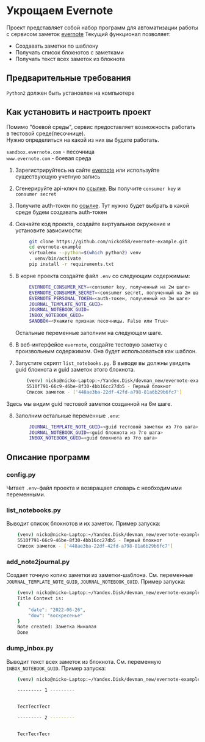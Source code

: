 # Укрощаем Evernote

Проект представляет собой набор программ для автоматизации работы с сервисом заметок [evernote](https://evernote.com/intl/ru)
Текущий функционал позволяет:
 - Создавать заметки по шаблону
 - Получать список блокнотов с заметками
 - Получать текст всех заметок из блокнота

## Предварительные требования

`Python2` должен быть установлен на компьютере 

## Как установить и настроить проект

Помимо "боевой среды", сервис предоставляет возможность работать в тестовой среде(песочнице).  
Нужно определиться на какой из них вы будете работать.

`sandbox.evernote.com` - песочница  
`www.evernote.com` - боевая среда

1) Зарегистрируйтесь на сайте [evernote](https://evernote.com/intl/ru) или используйте существующую учетную запись
2) Сгенерируйте api-ключ по [ссылке](https://dev.evernote.com/#apikey). Вы получите `consumer key` и `consumer secret` 
3) Получите auth-токен по [ссылке](https://dev.evernote.com/get-token/). Тут нужно будет выбрать в какой среде будем создавать auth-токен

4) Скачайте код проекта, создайте виртуальное окружение и установите зависимости:
   
   ```bash
        git clone https://github.com/nicko858/evernote-example.git
        cd evernote-example
        virtualenv --python=$(which python2) venv
        . venv/bin/activate
        pip install -r requirements.txt
   ```
5) В корне проекта создайте файл `.env` со следующим содержимым:  
   
   ```bash
        EVERNOTE_CONSUMER_KEY=<consumer key, полученный на 2м шаге>
        EVERNOTE_CONSUMER_SECRET=<consumer secret, полученный на 2м шаге>
        EVERNOTE_PERSONAL_TOKEN=<auth-токен, полученный на 3м шаге>
        JOURNAL_TEMPLATE_NOTE_GUID=
        JOURNAL_NOTEBOOK_GUID=
        INBOX_NOTEBOOK_GUID=
        SANDBOX=<Укажите признак песочницы. False или True>
   ```
   Остальные переменные заполним на следующем шаге.

6) В веб-интерфейсе `evernote`, создайте тестовую заметку с произвольным содержимом. Она будет использоваться как шаблон.
   
7) Запустите скрипт `list_notebooks.py`. В выводе вы должны увидеть guid блокнота и guid заметок этого блокнота. 
   
    ```bash
        (venv) nicko@nicko-Laptop:~/Yandex.Disk/devman_new/evernote-example$ python list_notebooks.py 
        5510f791-66c9-46be-8f30-4bb16cc27db5 - Первый блокнот
        Список заметок - ['448ae3ba-22df-42fd-a798-81a6b29b6fc7']
    ```
Здесь мы видим guid тестовой заметки созданной на 6м шаге.

8) Заполним остальные переменные `.env`:
   
   ```bash
        JOURNAL_TEMPLATE_NOTE_GUID=<guid тестовой заметки из 7го шага>
        JOURNAL_NOTEBOOK_GUID=<guid блокнота из 7го шага>
        INBOX_NOTEBOOK_GUID=<guid блокнота из 7го шага>
   ```

## Описание программ

### config.py

Читает `.env`-файл проекта и возвращает словарь с необходимыми переменными.


### list_notebooks.py

Выводит список блокнотов и их заметок. Пример запуска:  

```bash
    (venv) nicko@nicko-Laptop:~/Yandex.Disk/devman_new/evernote-example$ python list_notebooks.py 
    5510f791-66c9-46be-8f30-4bb16cc27db5 - Первый блокнот
    Список заметок - ['448ae3ba-22df-42fd-a798-81a6b29b6fc7']
```

### add_note2journal.py

Создает точную копию заметки из заметки-шаблона. См. переменные `JOURNAL_TEMPLATE_NOTE_GUID`, `JOURNAL_NOTEBOOK_GUID`. Пример запуска: 

```bash
    (venv) nicko@nicko-Laptop:~/Yandex.Disk/devman_new/evernote-example$ python add_note2journal.py 
    Title Context is:
    {
        "date": "2022-06-26", 
        "dow": "воскресенье"
    }
    Note created: Заметка Николая
    Done
```

### dump_inbox.py

Выводит текст всех заметок из блокнота. См. переменную `INBOX_NOTEBOOK_GUID`. Пример запуска:

```bash
    (venv) nicko@nicko-Laptop:~/Yandex.Disk/devman_new/evernote-example$ python dump_inbox.py 

    --------- 1 ---------


    ТестТестТест

    --------- 2 ---------


    ТестТестТест

```